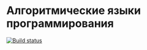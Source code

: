 # Алгоритмические языки программирования

[![Build status](https://ci.appveyor.com/api/projects/status/8694wuf6hx71vwsg?svg=true)](https://ci.appveyor.com/project/couatl/labs)
